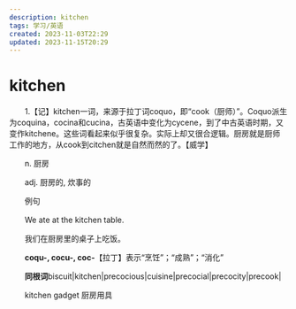 ```yaml
---
description: kitchen
tags: 学习/英语
created: 2023-11-03T22:29
updated: 2023-11-15T20:29
---
```

# kitchen

　　1.【记】kitchen一词，来源于拉丁词coquo，即“cook（厨师）”。Coquo派生为coquina，cocina和cucina，古英语中变化为cycene，到了中古英语时期，又变作kitchene。这些词看起来似乎很复杂。实际上却又很合逻辑。厨房就是厨师工作的地方，从cook到citchen就是自然而然的了。【威学】

　　n. 厨房

　　adj. 厨房的, 炊事的

　　例句

　　We ate at the kitchen table.

　　我们在厨房里的桌子上吃饭。

　　**coqu-, cocu-, coc-**【拉丁】表示“烹饪”；“成熟”；“消化”

　　**同根词**biscuit\|kitchen\|precocious\|cuisine\|precocial\|precocity\|precook\|

　　kitchen gadget 厨房用具
